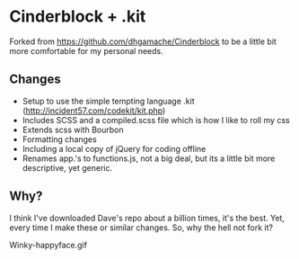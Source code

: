 # Cinderblock + .kit
Forked from https://github.com/dhgamache/Cinderblock to be a little bit more comfortable for my personal needs.

## Changes
- Setup to use the simple tempting language .kit (http://incident57.com/codekit/kit.php)
- Includes SCSS and a compiled.scss file which is how I like to roll my css
- Extends scss with Bourbon
- Formatting changes
- Including a local copy of jQuery for coding offline
- Renames app.'s to functions.js, not a big deal, but its a little bit more descriptive, yet generic.

## Why?
I think I've downloaded Dave's repo about a billion times, it's the best. Yet, every time I make these or similar changes. So, why the hell not fork it?

Winky-happyface.gif